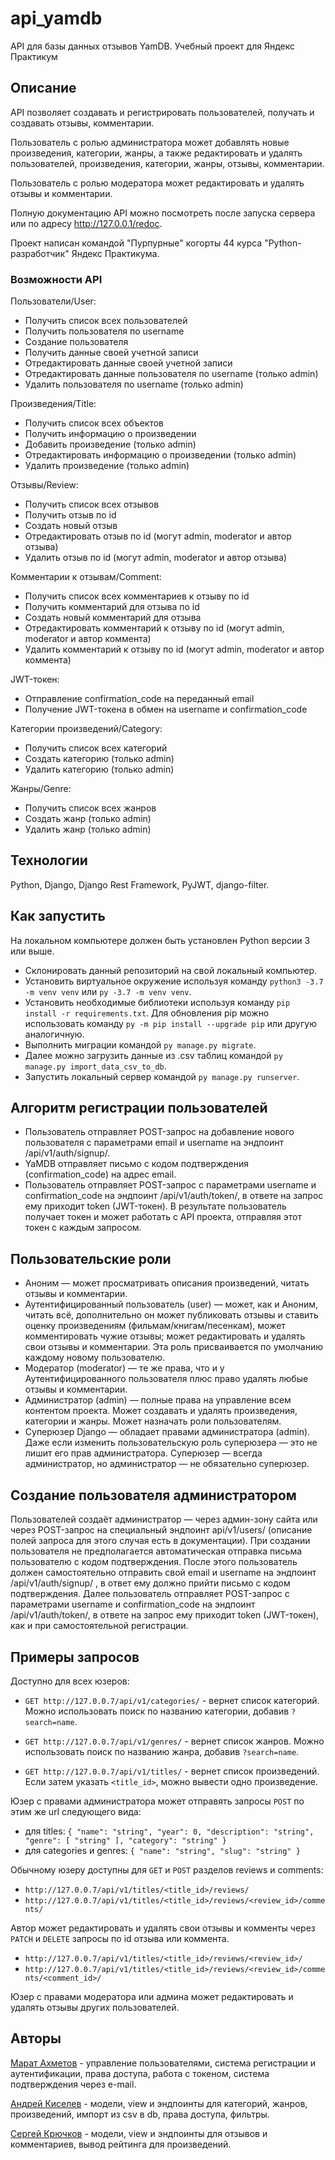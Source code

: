 # api_yamdb
API для базы данных отзывов YamDB. Учебный проект для Яндекс Практикум

## Описание

API позволяет создавать и регистрировать пользователей, получать и создавать отзывы, комментарии.

Пользователь с ролью администратора может добавлять новые произведения, категории, жанры, а также редактировать и удалять пользователей, произведения, категории, жанры, отзывы, комментарии.

Пользователь с ролью модератора может редактировать и удалять отзывы и комментарии.

Полную документацию API можно посмотреть после запуска сервера или по адресу http://127.0.0.1/redoc.

Проект написан командой "Пурпурные" когорты 44 курса "Python-разработчик" Яндекс Практикума.

### Возможности API
Пользователи/User:
- Получить список всех пользователей
- Получить пользователя по username
- Cоздание пользователя
- Получить данные своей учетной записи
- Отредактировать данные своей учетной записи
- Отредактировать данные пользователя по username (только admin)
- Удалить пользователя по username (только admin)


Произведения/Title:
- Получить список всех объектов
- Получить информацию о произведении
- Добавить произведение (только admin)
- Отредактировать информацию о произведении (только admin)
- Удалить произведение (только admin)

Отзывы/Review:
- Получить список всех отзывов 
- Получить отзыв по id 
- Создать новый отзыв
- Отредактировать отзыв по id (могут admin, moderator и автор отзыва)
- Удалить отзыв по id (могут admin, moderator и автор отзыва)

Комментарии к отзывам/Comment:
- Получить список всех комментариев к отзыву по id
- Получить комментарий для отзыва по id 
- Создать новый комментарий для отзыва
- Отредактировать комментарий к отзыву по id (могут admin, moderator и автор коммента)
- Удалить комментарий к отзыву по id (могут admin, moderator и автор коммента)

JWT-токен:
- Отправление confirmation_code на переданный email
- Получение JWT-токена в обмен на username и confirmation_code

Категории произведений/Category: 
- Получить список всех категорий
- Cоздать категорию (только admin)
- Удалить категорию (только admin)

Жанры/Genre:
- Получить список всех жанров
- Создать жанр (только admin)
- Удалить жанр (только admin)

## Технологии
Python, Django, Django Rest Framework, PyJWT, django-filter.

## Как запустить
На локальном компьютере должен быть установлен Python версии 3 или выше.

- Склонировать данный репозиторий на свой локальный компьютер.
- Установить виртуальное окружение используя команду `python3 -3.7 -m venv venv` или `py -3.7 -m venv venv`.
- Установить необходимые библиотеки используя команду `pip install -r requirements.txt`. Для обновления pip можно использовать команду `py -m pip install --upgrade pip` или другую аналогичную.
- Выполнить миграции командой `py manage.py migrate`. 
- Далее можно загрузить данные из .csv таблиц командой `py manage.py import_data_csv_to_db`.
- Запустить локальный сервер командой `py manage.py runserver`.

## Алгоритм регистрации пользователей
- Пользователь отправляет POST-запрос на добавление нового пользователя с параметрами email и username на эндпоинт /api/v1/auth/signup/.
- YaMDB отправляет письмо с кодом подтверждения (confirmation_code) на адрес email.
- Пользователь отправляет POST-запрос с параметрами username и confirmation_code на эндпоинт /api/v1/auth/token/, в ответе на запрос ему приходит token (JWT-токен). В результате пользователь получает токен и может работать с API проекта, отправляя этот токен с каждым запросом.

## Пользовательские роли
- Аноним — может просматривать описания произведений, читать отзывы и комментарии.
- Аутентифицированный пользователь (user) — может, как и Аноним, читать всё, дополнительно он может публиковать отзывы и ставить оценку произведениям (фильмам/книгам/песенкам), может комментировать чужие отзывы; может редактировать и удалять свои отзывы и комментарии. Эта роль присваивается по умолчанию каждому новому пользователю.
- Модератор (moderator) — те же права, что и у Аутентифицированного пользователя плюс право удалять любые отзывы и комментарии.
- Администратор (admin) — полные права на управление всем контентом проекта. Может создавать и удалять произведения, категории и жанры. Может назначать роли пользователям.
- Суперюзер Django — обладает правами администратора (admin). Даже если изменить пользовательскую роль суперюзера — это не лишит его прав администратора. Суперюзер — всегда администратор, но администратор — не обязательно суперюзер.

## Создание пользователя администратором
Пользователей создаёт администратор — через админ-зону сайта или через POST-запрос на специальный эндпоинт api/v1/users/ (описание полей запроса для этого случая есть в документации). При создании пользователя не предполагается автоматическая отправка письма пользователю с кодом подтверждения.
После этого пользователь должен самостоятельно отправить свой email и username на эндпоинт /api/v1/auth/signup/ , в ответ ему должно прийти письмо с кодом подтверждения.
Далее пользователь отправляет POST-запрос с параметрами username и confirmation_code на эндпоинт /api/v1/auth/token/, в ответе на запрос ему приходит token (JWT-токен), как и при самостоятельной регистрации.

## Примеры запросов

Доступно для всех юзеров:
- `GET http://127.0.0.7/api/v1/categories/` - вернет список категорий. Можно использовать поиск по названию категории, добавив `?search=name`.
 
- `GET http://127.0.0.7/api/v1/genres/` - вернет список жанров. Можно использовать поиск по названию жанра, добавив `?search=name`.

- `GET http://127.0.0.7/api/v1/titles/` - вернет список произведений. Если затем указать `<title_id>`, можно вывести одно произведение.

Юзер с правами администратора может отправять запросы `POST` по этим же url следующего вида: 
- для titles: 
`{
  "name": "string",
  "year": 0,
  "description": "string",
  "genre": [
    "string"
  ],
  "category": "string"
}`
- для categories и genres: 
`{
  "name": "string",
  "slug": "string"
}`

Обычному юзеру доступны для `GET` и `POST` разделов reviews и comments:
- `http://127.0.0.7/api/v1/titles/<title_id>/reviews/`
- `http://127.0.0.7/api/v1/titles/<title_id>/reviews/<review_id>/comments/`

Автор может редактировать и удалять свои отзывы и комменты через `PATCH` и `DELETE` запросы по id отзыва или коммента.
- `http://127.0.0.7/api/v1/titles/<title_id>/reviews/<review_id>/`
- `http://127.0.0.7/api/v1/titles/<title_id>/reviews/<review_id>/comments/<comment_id>/`

Юзер с правами модератора или админа может редактировать и удалять отзывы других пользователей.

## Авторы
[Марат Ахметов](https://github.com/marashka) - управление пользователями, система регистрации и аутентификации, права доступа, работа с токеном, система подтверждения через e-mail.

[Андрей Киселев](https://github.com/Faelris) - модели, view и эндпоинты для категорий, жанров, произведений, импорт из csv в db, права доступа, фильтры.

[Сергей Крючков](https://github.com/Serg-7x) - модели, view и эндпоинты для отзывов и комментариев, вывод рейтинга для произведений.
